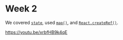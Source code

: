 # Week 2

We covered [`state`](https://reactjs.org/docs/state-and-lifecycle.html#adding-local-state-to-a-class), used [`map()`](https://developer.mozilla.org/en-US/docs/Web/JavaScript/Reference/Global_Objects/Array/map), and [`React.createRef()`](https://reactjs.org/docs/refs-and-the-dom.html).

https://youtu.be/xrbfHB9k4qE
